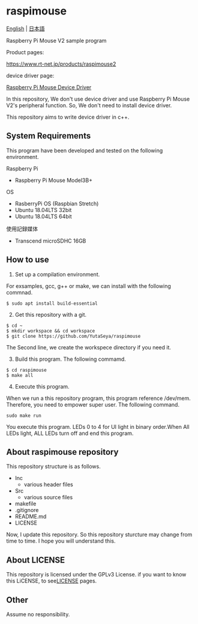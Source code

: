 # raspimouse

[English](README.en.md) | [日本語](README.md)

Raspberry Pi Mouse V2 sample program

Product pages:

https://www.rt-net.jp/products/raspimouse2

device driver page:

[Raspberry Pi Mouse Device Driver](https://github.com/rt-net/RaspberryPiMouse)

In this repository, We don't use device driver and use Raspberry Pi Mouse V2's peripheral function. So, We don't need to install device driver.

This repository aims to write device driver in c++.

## System Requirements
This program have been developed and tested on the following environment.

Raspberry Pi
- Raspberry Pi Mouse Model3B+
  
OS
- RasberryPi OS (Raspbian Stretch)
- Ubuntu 18.04LTS 32bit
- Ubuntu 18.04LTS 64bit

使用記録媒体
- Transcend microSDHC 16GB

## How to use
1. Set up a compilation environment.
 
For exsamples, gcc, g++ or make, we can install with the following commnad.

```
$ sudo apt install build-essential
```

2. Get this repository with a git.
   
```
$ cd ~
$ mkdir workspace && cd workspace
$ git clone https://github.com/YutaSeya/raspimouse
```
The Second line, we create the workspece directory if you need it.

3. Build this program.
The following commamd.
```
$ cd raspimouse
$ make all
```

4. Execute this program.

When we run a this repository program, this program reference /dev/mem.
Therefore, you need to empower super user. The following command.

```
sudo make run
```

You execute this program. LEDs 0 to 4 for UI light in binary order.When All LEDs light, ALL LEDs turn off and end this program.

## About raspimouse repository
This repository structure is as follows.
- Inc
  - various header files
- Src
  - various source files
- makefile
- .gitignore
- README.md
- LICENSE

Now, I update this repository. So this repository sturcture may change from time to time. I hope you will understand this.

## About LICENSE

This repository is licensed under the GPLv3 License. if you want to know this LiCENSE, to see[LICENSE](https://github.com/YutaSeya/raspimouse/blob/master/LICENSE) pages.

## Other
Assume no responsibility.